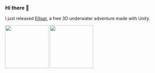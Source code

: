 ### Hi there 👋

I just released [Ellisar](https://store.steampowered.com/app/1940310/Ellisar/), a free 3D underwater adventure made with Unity.

<a><img height="140px" src="https://github-readme-stats.vercel.app/api?username=JDK-LTA&hide_title=true&hide_border=false&show_icons=true&include_all_commits=true&count_private=true&extra=Salt-Powered/FlipFlop&text_color=000&icon_color=000&bg_color=0,fa6161,ffc64d,fffc4d,52fa5a&theme=black" />
<img height="140px" src="https://github-readme-stats.vercel.app/api/top-langs/?username=JDK-LTA&hide=html&hide_title=false&hide_border=false&layout=compact&langs_count=6-Quotes&text_color=000&icon_color=000&bg_color=0,52fa5a,4dfcff,c64dff&theme=graywhite" /></a>

<!--
**JDK-LTA/JDK-LTA** is a ✨ _special_ ✨ repository because its `README.md` (this file) appears on your GitHub profile.

Here are some ideas to get you started:

- 🔭 I’m currently working on ...
- 🌱 I’m currently learning ...
- 👯 I’m looking to collaborate on ...
- 🤔 I’m looking for help with ...
- 💬 Ask me about ...
- 📫 How to reach me: ...
- 😄 Pronouns: ...
- ⚡ Fun fact: ...
-->
